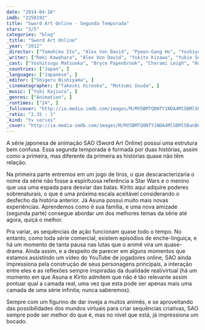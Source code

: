 ```yaml
---
date: "2014-04-16"
imdb: "2250192"
title: "Sword Art Online - Segunda Temporada"
stars: "3/5"
categories: "blog"
_title: "Sword Art Online"
_year: "2012"
_director: ["Tomohiko Ito", "Alex Von David", "Pyeon-Gang Ho", "Yoshiyuki Fujiwara", "Yasuyuki Fuse", "Makoto Hoshino", "Shigetaka Ikeda", "Takahiro Shikama", "Tatsumi Fujii", ]
_writer: ["Reki Kawahara", "Alex Von David", "Yukito Kizawa", "Yukie Sugawara", "Yoshikazu Mukai", "Munemasa Nakamoto", "Shûji Iriyama", "Naoki Shôji", ]
_cast: ["Yoshitsugu Matsuoka", "Bryce Papenbrook", "Cherami Leigh", "Haruka Tomatsu", "Kanae Itô", "Ayana Taketatsu", ]
_countries: ["Japan", ]
_languages: ["Japanese", ]
_editor: ["Shigeru Nishiyama", ]
_cinematographer: ["Takeshi Hirooka", "Mutsumi Usuda", ]
_music: ["Yuki Kajiura", ]
_genres: ["Animation", ]
_runtimes: ["24", ]
_fullcover: "http://ia.media-imdb.com/images/M/MV5BMTQ0NTY1NDA4Ml5BMl5BanBnXkFtZTgwODU1NTAxMzE@.jpg"
_ratio: "2.35 : 1"
_kind: "tv series"
_cover: "http://ia.media-imdb.com/images/M/MV5BMTQ0NTY1NDA4Ml5BMl5BanBnXkFtZTgwODU1NTAxMzE@._V1._SX100_SY75_.jpg"
---
```

A série japonesa de animação SAO (Sword Art Online) possui uma estrutura bem confusa. Essa segunda temporada é formada por duas histórias, assim como a primeira, mas diferente da primeira as histórias quase não têm relação.

Na primeira parte entremos em um jogo de tiros, o que descaracterizaria o nome da série não fosse a espirituosa referência a Star Wars e o menino que usa uma espada para desviar das balas. Kirito aqui adquire poderes sobrenaturais, o que é uma próxima escala aceitável considerando o desfecho da história anterior. Já Asuna possui muito mais novas experiências. Aprendemos como é sua família, e uma nova amizade (segunda parte) consegue abordar um dos melhores temas da série até agora, quiçá o melhor.

Pra variar, as sequências de ação funcionam quase todo o tempo. No entanto, como toda série comercial, existem episódios de enche-linguiça, e há um momento de tanta pausa nas lutas que o animê vira um quase-drama. Ainda assim, e a despeito de parecer em alguns momentos que estamos assistindo um vídeo do YouTube de jogadores online, SAO ainda impressiona pela construção de seus personagens principais, a interação entre eles e as reflexões sempre inspiradas da dualidade real/virtual (há um momento em que Asuna e Kirito admitem que não é tão relevante assim pontuar qual a camada real, uma vez que esta pode ser apenas mais uma camada de uma série infinita; nunca saberemos).

Sempre com um figurino de dar inveja a muitos animês, e se aproveitando das possibilidades dos mundos virtuais para criar sequências criativas, SAO sempre pode ser melhor do que é, mas no nível que está, já impressiona um bocado.
